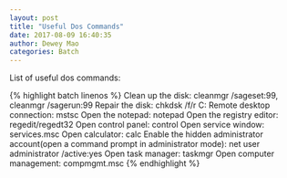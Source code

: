 ```yaml
--- 
layout: post 
title: "Useful Dos Commands" 
date: 2017-08-09 16:40:35 
author: Dewey Mao 
categories: Batch 
--- 
```

List of useful dos commands:

{% highlight batch linenos %}
Clean up the disk: cleanmgr /sageset:99, cleanmgr /sagerun:99
Repair the disk: chkdsk /f/r C:
Remote desktop connection: mstsc
Open the notepad: notepad
Open the registry editor: regedit/regedt32
Open control panel: control
Open service window: services.msc
Open calculator: calc
Enable the hidden administrator account(open a command prompt in administrator mode): net user administrator /active:yes
Open task manager: taskmgr
Open computer management: compmgmt.msc
{% endhighlight %}